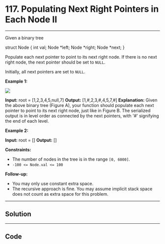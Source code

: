# 117. Populating Next Right Pointers in Each Node II

---

Given a binary tree


struct Node {
  int val;
  Node *left;
  Node *right;
  Node *next;
}


Populate each next pointer to point to its next right node. If there is no next right node, the next pointer should be set to `NULL`.

Initially, all next pointers are set to `NULL`.

 

**Example 1:**

![](https://assets.leetcode.com/uploads/2019/02/15/117_sample.png)


**Input:** root = [1,2,3,4,5,null,7]
**Output:** [1,#,2,3,#,4,5,7,#]
**Explanation:** Given the above binary tree (Figure A), your function should populate each next pointer to point to its next right node, just like in Figure B. The serialized output is in level order as connected by the next pointers, with '#' signifying the end of each level.


**Example 2:**


**Input:** root = []
**Output:** []


 

**Constraints:**

  * The number of nodes in the tree is in the range `[0, 6000]`.
  * `-100 <= Node.val <= 100`



 

**Follow-up:**

  * You may only use constant extra space.
  * The recursive approach is fine. You may assume implicit stack space does not count as extra space for this problem.

---

## Solution



---

## Code
```python


```